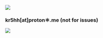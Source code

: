 <a href="https://www.buymeacoffee.com/krshh"><img src="https://img.buymeacoffee.com/button-api/?text=Buy Equity in my company&emoji=🤑&slug=krshh&button_colour=FFDD00&font_colour=000000&font_family=Cookie&outline_colour=000000&coffee_colour=ffffff" /></a>
### kr5hh[at]proton⚛️.me (not for issues)
![](https://komarev.com/ghpvc/?username=KRSHH&color=yellow)


